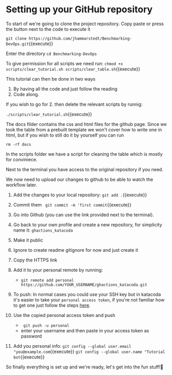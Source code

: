 # Setting up your GitHub repository

To start of we're going to clone the project repository. Copy paste or press the button next to the code to execute it

`git clone https://github.com/jhammarstedt/Benchmarking-DevOps.git`{{execute}}

Enter the directory `cd Benchmarking-DevOps`

To give permission for all scripts we need run:
`chmod +x scripts/clear_tutorial.sh scripts/clear_table.sh`{{execute}}

This tutorial can then be done in two ways
1. By having all the code and just follow the reading
2. Code along. 

If you wish to go for 2. then delete the relevant scripts by runnig:

`./scripts/clear_tutorial.sh`{{execute}}

The docs filder contains the css and html files for the github page. Since we took the table from a prebuilt template we won't cover how to write one in html, but if you wish to still do it by yourself you can run

`rm -rf docs`

In the scripts folder we have a script for cleaning the table which is mostly for conviniece.

Next to the terminal you have access to the original repository if you need.

We now need to upload our changes to github to be able to watch the workflow later.
1. Add the changes to your local repository: ``` git add . ```{{execute}}
2. Commit them ``` git commit -m 'first commit```{{execute}}
3. Go into Github (you can use the link provided next to the terminal).
4. Go back to your own profile and create a new repository, for simplicity name it: `ghactions_katacoda`
5. Make it public
6. Ignore to create readme gitignore for now and just create it
7. Copy the HTTPS link
8. Add it to your personal remote by running: 
    * ```git remote add personal https://github.com/YOUR_USERNAME/ghactions_katacoda.git ```

9. To push: In normal cases you could use your SSH key but in katacoda it's easier to take your `personal access token`, if you're not familiar how to get one just follow the steps [here](https://docs.github.com/en/github/authenticating-to-github/creating-a-personal-access-token).
10. Use the copied personal access token and push
    * ``` git push -u personal```
    * enter your username and then paste in your access token as password
11. Add you personal info: 
```git config --global user.email "you@example.com```{{execute}}
```git config --global user.name "Tutorial bot```{{execute}}

So finally everything is set up and we're ready, let's get into the fun stuff!🎈

<!--Since GitHub actions are executed on a repository, we will need to create a repository on GitHub. Fortunately we are able do most of the work from the Katacoda terminal (The Katacoda terminal will be referred to as terminal in this tutorial since we won't use a local terminal on our system).

We will start by creating a new folder which will contain our GitHub repository.
1. Run the following commands in the terminal to create a GitHub repository called tutorial:

` mkdir tutorial`

` cd tutorial`

` git init`

` cat <<EOM> README.md Testing out CI with github actions EOM`

` git add .`

` git commit -m 'first commit' ` 

2. Log into your [GitHub Account](https://github.com/) and create a new <ins>public</ins> repository named "Benchmark_Tutorial".

3. In the terminal run (insert your own GitHub username first)

`git add remote origin https://github.com/INSERT_GITHUB_USERNAME/Benchmark_Tutorial.git `
`git push`
Then enter your credentials. -->


